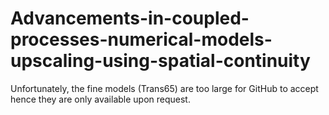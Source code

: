 # Advancements-in-coupled-processes-numerical-models-upscaling-using-spatial-continuity

Unfortunately, the fine models (Trans65) are too large for GitHub to accept hence they are only available upon request.
